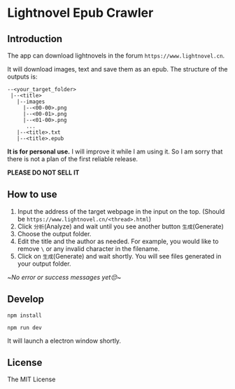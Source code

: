 # Lightnovel Epub Crawler

## Introduction

The app can download lightnovels in the forum `https://www.lightnovel.cn`.

It will download images, text and save them as an epub.
The structure of the outputs is:
```
--<your_target_folder>
 |--<title>
   |--images
     |--<00-00>.png
     |--<00-01>.png
     |--<01-00>.png
      ...
   |--<title>.txt
   |--<title>.epub
```

**It is for personal use.**
I will improve it while I am using it.
So I am sorry that there is not a plan of the first reliable release. 

**PLEASE DO NOT SELL IT**

## How to use

1. Input the address of the target webpage in the input on the top. (Should be `https://www.lightnovel.cn/<thread>.html`)
2. Click `分析`(Analyze) and wait until you see another button `生成`(Generate)
3. Choose the output folder.
4. Edit the title and the author as needed. For example, you would like to remove `\` or any invalid character in the filename.
5. Click on `生成`(Generate) and wait shortly. You will see files generated in your output folder.

~*No error or success messages yet😔*~



## Develop

`npm install`

`npm run dev`

It will launch a electron window shortly.

## License
The MIT License
